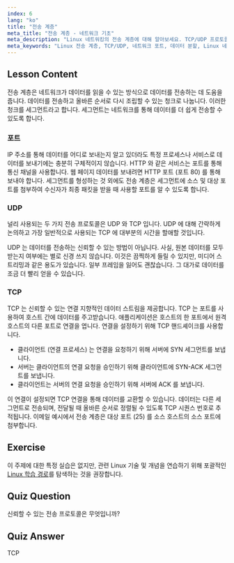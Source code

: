 ```yaml
---
index: 6
lang: "ko"
title: "전송 계층"
meta_title: "전송 계층 - 네트워크 기초"
meta_description: "Linux 네트워킹의 전송 계층에 대해 알아보세요. TCP/UDP 프로토콜, 포트, 데이터 분할을 포함합니다. 데이터가 안정적으로 전송되는 방식을 이해합니다."
meta_keywords: "Linux 전송 계층, TCP/UDP, 네트워크 포트, 데이터 분할, Linux 네트워킹, 초보자 튜토리얼, 네트워크 프로토콜"
---
```


## Lesson Content

전송 계층은 네트워크가 데이터를 읽을 수 있는 방식으로 데이터를 전송하는 데 도움을 줍니다. 데이터를 전송하고 올바른 순서로 다시 조립할 수 있는 청크로 나눕니다. 이러한 청크를 세그먼트라고 합니다. 세그먼트는 네트워크를 통해 데이터를 더 쉽게 전송할 수 있도록 합니다.

### 포트

IP 주소를 통해 데이터를 어디로 보내는지 알고 있더라도 특정 프로세스나 서비스로 데이터를 보내기에는 충분히 구체적이지 않습니다. HTTP 와 같은 서비스는 포트를 통해 통신 채널을 사용합니다. 웹 페이지 데이터를 보내려면 HTTP 포트 (포트 80) 를 통해 보내야 합니다. 세그먼트를 형성하는 것 외에도 전송 계층은 세그먼트에 소스 및 대상 포트를 첨부하여 수신자가 최종 패킷을 받을 때 사용할 포트를 알 수 있도록 합니다.

### UDP

널리 사용되는 두 가지 전송 프로토콜은 UDP 와 TCP 입니다. UDP 에 대해 간략하게 논의하고 가장 일반적으로 사용되는 TCP 에 대부분의 시간을 할애할 것입니다.

UDP 는 데이터를 전송하는 신뢰할 수 있는 방법이 아닙니다. 사실, 원본 데이터를 모두 받는지 여부에는 별로 신경 쓰지 않습니다. 이것은 끔찍하게 들릴 수 있지만, 미디어 스트리밍과 같은 용도가 있습니다. 일부 프레임을 잃어도 괜찮습니다. 그 대가로 데이터를 조금 더 빨리 얻을 수 있습니다.

### TCP

TCP 는 신뢰할 수 있는 연결 지향적인 데이터 스트림을 제공합니다. TCP 는 포트를 사용하여 호스트 간에 데이터를 주고받습니다. 애플리케이션은 호스트의 한 포트에서 원격 호스트의 다른 포트로 연결을 엽니다. 연결을 설정하기 위해 TCP 핸드셰이크를 사용합니다.

- 클라이언트 (연결 프로세스) 는 연결을 요청하기 위해 서버에 SYN 세그먼트를 보냅니다.
- 서버는 클라이언트의 연결 요청을 승인하기 위해 클라이언트에 SYN-ACK 세그먼트를 보냅니다.
- 클라이언트는 서버의 연결 요청을 승인하기 위해 서버에 ACK 를 보냅니다.

이 연결이 설정되면 TCP 연결을 통해 데이터를 교환할 수 있습니다. 데이터는 다른 세그먼트로 전송되며, 전달될 때 올바른 순서로 정렬될 수 있도록 TCP 시퀀스 번호로 추적됩니다. 이메일 예시에서 전송 계층은 대상 포트 (25) 를 소스 호스트의 소스 포트에 첨부합니다.

## Exercise

이 주제에 대한 특정 실습은 없지만, 관련 Linux 기술 및 개념을 연습하기 위해 포괄적인 [Linux 학습 경로](https://labex.io/ko/learn/linux)를 탐색하는 것을 권장합니다.

## Quiz Question

신뢰할 수 있는 전송 프로토콜은 무엇입니까?

## Quiz Answer

TCP
